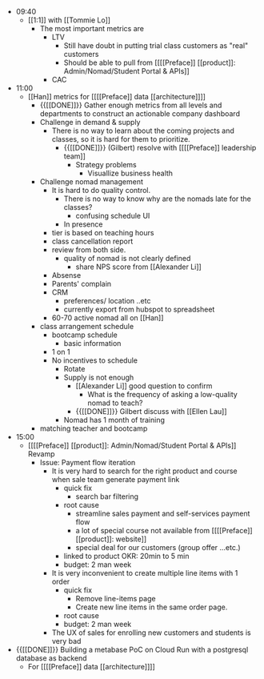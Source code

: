 - 09:40
    - [[1:1]] with [[Tommie Lo]]
        - The most important metrics are 
            - LTV
                - Still have doubt in putting trial class customers as "real" customers
                - Should be able to pull from [[[[Preface]] [[product]]: Admin/Nomad/Student Portal & APIs]]
            - CAC
- 11:00
    - [[Han]] metrics for [[[[Preface]] data [[architecture]]]]
        - {{[[DONE]]}} Gather enough metrics from all levels and departments to construct an actionable company dashboard
        - Challenge in demand & supply
            - There is no way to learn about the coming projects and classes, so it is hard for them to prioritize.
                - {{[[DONE]]}}  (Gilbert) resolve with [[[[Preface]] leadership team]]
                    - Strategy problems
                        - Visuallize business health
        - Challenge nomad management
            - It is hard to do quality control.
                - There is no way to know why are the nomads late for the classes?
                    - confusing schedule UI
                - In presence
            - tier is based on teaching hours
            - class cancellation report
            - review from both side.
                - quality of nomad is not clearly defined
                    - share NPS score from [[Alexander Li]]
            - Absense
            - Parents' complain
            - CRM
                - preferences/ location ..etc
                - currently export from hubspot to spreadsheet
            - 60-70 active nomad all on [[Han]]
        - class arrangement schedule
            - bootcamp schedule
                - basic information
            - 1 on 1
            - No incentives to schedule
                - Rotate
                - Supply is not enough
                    - [[Alexander Li]] good question to confirm
                        - What is the frequency of asking a low-quality nomad to teach?
                    - {{[[DONE]]}}  Gilbert discuss with [[Ellen Lau]]
                - Nomad has 1 month of training
        - matching teacher and bootcamp
- 15:00
    - [[[[Preface]] [[product]]: Admin/Nomad/Student Portal & APIs]] Revamp
        - Issue: Payment flow iteration
            - It is very hard to search for the right product and course when sale team generate payment link
                - quick fix 
                    - search bar filtering
                - root cause
                    - streamline sales payment and self-services payment flow
                    - a lot of special course not available from [[[[Preface]] [[product]]: website]]
                    - special deal for our customers (group offer ...etc.)
                - linked to product OKR: 20min to 5 min
                - budget: 2 man week
            - It is very inconvenient to create multiple line items with 1 order
                - quick fix
                    - Remove line-items page
                    - Create new line items in the same order page.
                - root cause
                - budget: 2 man week
            - The UX of sales for enrolling new customers and students is very bad
- {{[[DONE]]}} Building a metabase PoC on Cloud Run with a postgresql database as backend
    - For [[[[Preface]] data [[architecture]]]]
